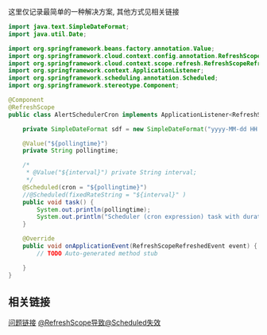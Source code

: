 
这里仅记录最简单的一种解决方案, 其他方式见相关链接

```java
import java.text.SimpleDateFormat;
import java.util.Date;

import org.springframework.beans.factory.annotation.Value;
import org.springframework.cloud.context.config.annotation.RefreshScope;
import org.springframework.cloud.context.scope.refresh.RefreshScopeRefreshedEvent;
import org.springframework.context.ApplicationListener;
import org.springframework.scheduling.annotation.Scheduled;
import org.springframework.stereotype.Component;

@Component
@RefreshScope
public class AlertSchedulerCron implements ApplicationListener<RefreshScopeRefreshedEvent> {

    private SimpleDateFormat sdf = new SimpleDateFormat("yyyy-MM-dd HH:mm:ss");

    @Value("${pollingtime}")
    private String pollingtime;

    /*
     * @Value("${interval}") private String interval;
     */
    @Scheduled(cron = "${pollingtime}")
    //@Scheduled(fixedRateString = "${interval}" )
    public void task() {
        System.out.println(pollingtime);
        System.out.println("Scheduler (cron expression) task with duration : " + sdf.format(new Date()));
    }

    @Override
    public void onApplicationEvent(RefreshScopeRefreshedEvent event) {
        // TODO Auto-generated method stub

    }
}
```

## 相关链接

[问题链接](https://stackoverflow.com/questions/50440468/refreshscope-stops-scheduled-task)
[@RefreshScope导致@Scheduled失效](https://www.jianshu.com/p/0e490fe4ff7a)
